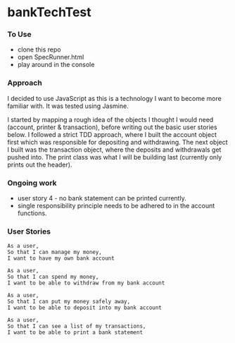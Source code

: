 # bankTechTest

### To Use
- clone this repo
- open SpecRunner.html
- play around in the console

### Approach
I decided to use JavaScript as this is a technology I want to become more familiar with. It was tested using Jasmine.

I started by mapping a rough idea of the objects I thought I would need (account, printer & transaction), before writing out the basic user stories below. I followed a strict TDD approach, where I built the account object first which was responsible for depositing and withdrawing. The next object I built was the transaction object, where the deposits and withdrawals get pushed into. The print class was what I will be building last (currently only prints out the header).

### Ongoing work
- user story 4 - no bank statement can be printed currently.
- single responsibility principle needs to be adhered to in the account functions.

### User Stories
```
As a user,
So that I can manage my money,
I want to have my own bank account
```
```
As a user,
So that I can spend my money,
I want to be able to withdraw from my bank account
```
```
As a user,
So that I can put my money safely away,
I want to be able to deposit into my bank account
```
```
As a user,
So that I can see a list of my transactions,
I want to be able to print a bank statement
```
